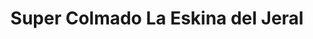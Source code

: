 ---
title: "Super Colmado La Eskina del Jeral"
url: /san-cristobal/super-colmado-la-eskina-del-jeral/
shop: Lebensmittel
---